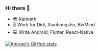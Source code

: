 ### Hi there 👋

* 😎 Kenneth
* 🗄 Work for Didi, Xiaohongshu, BioMind
* 💻 Write Android, Flutter, React-Native

[![Anurag's GitHub stats](https://github-readme-stats.vercel.app/api?username=KennethYo&show_icons=true)](https://github.com/KennethYo)

<!-- ![Top Langs](https://github-readme-stats.vercel.app/api/top-langs/?username=KennethYo) -->
